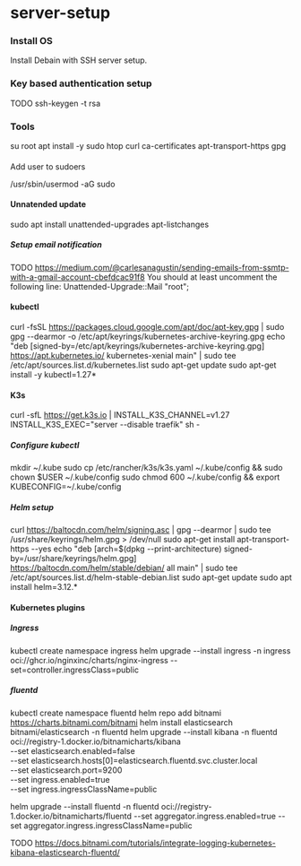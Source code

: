 # server-setup
### Install OS
Install Debain with SSH server setup.
### Key based authentication setup
TODO
ssh-keygen -t rsa
### Tools
su root
apt install -y sudo htop curl ca-certificates apt-transport-https gpg

####
Add user to sudoers

/usr/sbin/usermod -aG sudo <your username>

#### Unnatended update
sudo apt install unattended-upgrades apt-listchanges
##### Setup email notification
TODO
https://medium.com/@carlesanagustin/sending-emails-from-ssmtp-with-a-gmail-account-cbefdcac91f8
You should at least uncomment the following line:
Unattended-Upgrade::Mail "root";

#### kubectl
curl -fsSL https://packages.cloud.google.com/apt/doc/apt-key.gpg | sudo gpg --dearmor -o /etc/apt/keyrings/kubernetes-archive-keyring.gpg
echo "deb [signed-by=/etc/apt/keyrings/kubernetes-archive-keyring.gpg] https://apt.kubernetes.io/ kubernetes-xenial main" | sudo tee /etc/apt/sources.list.d/kubernetes.list
sudo apt-get update
sudo apt-get install -y kubectl=1.27*

#### K3s
curl -sfL https://get.k3s.io | INSTALL_K3S_CHANNEL=v1.27 INSTALL_K3S_EXEC="server --disable traefik" sh -

##### Configure kubectl
mkdir ~/.kube
sudo cp /etc/rancher/k3s/k3s.yaml ~/.kube/config && sudo chown $USER ~/.kube/config
sudo chmod 600 ~/.kube/config && export KUBECONFIG=~/.kube/config

##### Helm setup
curl https://baltocdn.com/helm/signing.asc | gpg --dearmor | sudo tee /usr/share/keyrings/helm.gpg > /dev/null
sudo apt-get install apt-transport-https --yes
echo "deb [arch=$(dpkg --print-architecture) signed-by=/usr/share/keyrings/helm.gpg] https://baltocdn.com/helm/stable/debian/ all main" | sudo tee /etc/apt/sources.list.d/helm-stable-debian.list
sudo apt-get update
sudo apt install helm=3.12.*

#### Kubernetes plugins
##### Ingress
kubectl create namespace ingress
helm upgrade --install ingress -n ingress oci://ghcr.io/nginxinc/charts/nginx-ingress --set=controller.ingressClass=public

##### fluentd
kubectl create namespace fluentd
helm repo add bitnami https://charts.bitnami.com/bitnami
helm install elasticsearch bitnami/elasticsearch -n fluentd
helm upgrade --install kibana -n fluentd oci://registry-1.docker.io/bitnamicharts/kibana \
  --set elasticsearch.enabled=false \
  --set elasticsearch.hosts[0]=elasticsearch.fluentd.svc.cluster.local \
  --set elasticsearch.port=9200 \
  --set ingress.enabled=true \
  --set ingress.ingressClassName=public

helm upgrade --install fluentd -n fluentd oci://registry-1.docker.io/bitnamicharts/fluentd --set aggregator.ingress.enabled=true --set aggregator.ingress.ingressClassName=public

TODO
https://docs.bitnami.com/tutorials/integrate-logging-kubernetes-kibana-elasticsearch-fluentd/
